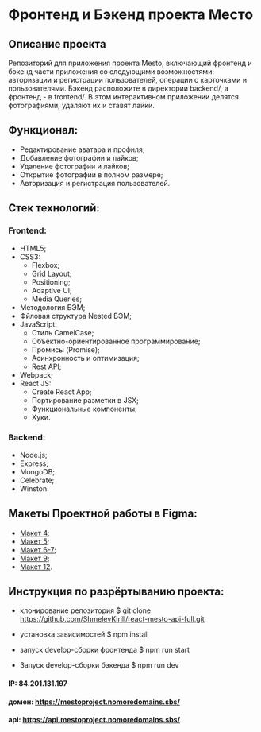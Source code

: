 # Фронтенд и Бэкенд проекта Место 

## Описание проекта
Репозиторий для приложения проекта Mesto, включающий фронтенд и бэкенд части приложения со следующими возможностями: авторизации и регистрации пользователей, операции с карточками и пользователями. Бэкенд расположите в директории backend/, а фронтенд - в frontend/. В этом интерактивном приложении делятся фотографиями, удаляют их и ставят лайки. 

## Функционал:
- Редактирование аватара и профиля;
- Добавление фотографии и лайков;
- Удаление фотографии и лайков;
- Открытие фотографии в полном размере;
- Авторизация и регистрация пользователей.

## Стек технологий:
### Frontend:
- HTML5;
- CSS3:
  - Flexbox;
  - Grid Layout;
  - Positioning;
  - Adaptive UI;
  - Media Queries;
- Методология БЭМ;
- Фйловая структура Nested БЭМ;
- JavaScript:
  - Стиль CamelCase;
  - Объектно-ориентированное программирование;
  - Промисы (Promise);
  - Асинхронность и оптимизация;
  - Rest API;
- Webpack;
- React JS:
  - Create React App;
  - Портирование разметки в JSX;
  - Функциональные компоненты;
  - Хуки.

### Backend:
- Node.js;
- Express;
- MongoDB;
- Сelebrate;
- Winston.

## Макеты Проектной работы в Figma:
- [Макет 4](https://www.figma.com/file/2cn9N9jSkmxD84oJik7xL7/JavaScript.-Sprint-4);
- [Макет 5](https://www.figma.com/file/bjyvbKKJN2naO0ucURl2Z0/JavaScript.-Sprint-5);
- [Макет 6-7](https://www.figma.com/file/kRVLKwYG3d1HGLvh7JFWRT/JavaScript.-Sprint-6);
- [Макет 9](https://www.figma.com/file/PSdQFRHoxXJFs2FH8IXViF/JavaScript-9-sprint);
- [Макет 12](https://www.figma.com/file/5H3gsn5lIGPwzBPby9jAOo/JavaScript.-Sprint-12).

## Инструкция по разрёртыванию проекта:
* клонирование репозитория
$ git clone https://github.com/ShmelevKirill/react-mesto-api-full.git

* установка зависимостей
$ npm install

* запуск develop-сборки фронтенда
$ npm run start

* Запуск develop-сборки бэкенда
$ npm run dev

#### IP: 84.201.131.197
#### домен: https://mestoproject.nomoredomains.sbs/
#### api: https://api.mestoproject.nomoredomains.sbs/

